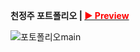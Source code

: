 **천정주 포트폴리오 | [<span style="color:red">▶ Preview</span>](https://chun0903.github.io/portfolio/)** 

![포토폴리오main](https://user-images.githubusercontent.com/67130484/92565848-4c855e80-f2b6-11ea-8554-2c2f527e3dbd.JPG)

